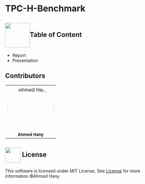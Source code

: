 # TPC-H-Benchmark

## <img  align= center width=80px height=80px src="https://usagif.com/wp-content/uploads/gifs/book-95.gif">Table of Content

- Report
- Presentation

## Contributors <a id="contributors"></a>

<table>
  <tr>
    <td align="center">
      <a href="https://github.com/Ahmed-H300" target="_black">
        <img src="https://avatars.githubusercontent.com/u/67925988?v=4" style="border-radius: 50%; width: 150px; height: 150px;" alt="Ahmed Hany"/>
      </a>
      <br />
      <sub><b>Ahmed Hany</b></sub>
  </tr>
</table>



## <img  align= center width=50px height=50px src="https://media1.giphy.com/media/ggoKD4cFbqd4nyugH2/giphy.gif?cid=6c09b9527jpi8kfxsj6eswuvb7ay2p0rgv57b7wg0jkihhhv&rid=giphy.gif&ct=s"> License <a id = "license"></a>
This software is licensed under MIT License, See [License](https://github.com/Ahmed-H300/TPC-H-Benchmark/blob/main/LICENSE) for more information ©Ahmed Hany.
